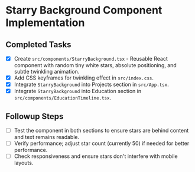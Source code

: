 # Starry Background Component Implementation

## Completed Tasks
- [x] Create `src/components/StarryBackground.tsx` - Reusable React component with random tiny white stars, absolute positioning, and subtle twinkling animation.
- [x] Add CSS keyframes for twinkling effect in `src/index.css`.
- [x] Integrate `StarryBackground` into Projects section in `src/App.tsx`.
- [x] Integrate `StarryBackground` into Education section in `src/components/EducationTimeline.tsx`.

## Followup Steps
- [ ] Test the component in both sections to ensure stars are behind content and text remains readable.
- [ ] Verify performance; adjust star count (currently 50) if needed for better performance.
- [ ] Check responsiveness and ensure stars don't interfere with mobile layouts.
